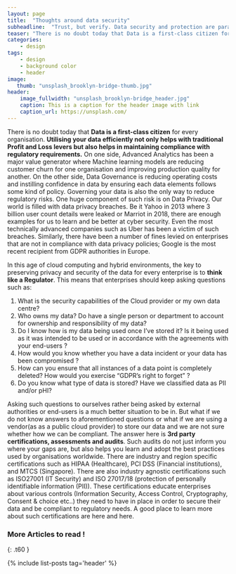 ```yaml
---
layout: page
title:  "Thoughts around data security"
subheadline:  "Trust, but verify. Data security and protection are paramount."
teaser: "There is no doubt today that Data is a first-class citizen for every organisation. Utilising your data efficiently not only helps with traditional Profit and Loss levers but also helps in maintaining compliance with regulatory requirements."
categories:
    - design
tags:
    - design
    - background color
    - header
image:
   thumb: "unsplash_brooklyn-bridge-thumb.jpg"
header:
    image_fullwidth: "unsplash_brooklyn-bridge_header.jpg"
    caption: This is a caption for the header image with link
    caption_url: https://unsplash.com/
---
```


There is no doubt today that **Data is a first-class citizen** for every organisation. **Utilising your data efficiently not only helps with traditional Profit and Loss levers but also helps in maintaining compliance with regulatory requirements.** On one side, Advanced Analytics has been a major value generator where Machine learning models are reducing customer churn for one organisation and improving production quality for another. On the other side, Data Governance is reducing operating costs and instilling confidence in data by ensuring each data elements follows some kind of policy. Governing your data is also the only way to reduce regulatory risks. One huge component of such risk is on Data Privacy. Our world is filled with data privacy breaches. Be it Yahoo in 2013 where 3 billion user count details were leaked or Marriot in 2018, there are enough examples for us to learn and be better at cyber security. Even the most technically advanced companies such as Uber has been a victim of such breaches. Similarly, there have been a number of fines levied on enterprises that are not in compliance with data privacy policies; Google is the most recent recipient from GDPR authorities in Europe. 

In this age of cloud computing and hybrid environments, the key to preserving privacy and security of the data for every enterprise is to **think like a Regulator**. This means that enterprises should keep asking questions such as:
1. What is the security capabilities of the Cloud provider or my own data centre?
2. Who owns my data? Do have a single person or department to account for ownership and responsibility of my data?
3. Do I know how is my data being used once I’ve stored it? Is it being used as it was intended to be used or in accordance with the agreements with your end-users ?
4. How would you know whether you have a data incident or your data has been compromised ?
5. How can you ensure that all instances of a data point is completely deleted? How would you exercise “GDPR’s right to forget” ?
6. Do you know what type of data is stored? Have we classified data as PII and/or pHI? 

Asking such questions to ourselves rather being asked by external authorities or end-users is a much better situation to be in. But what if we do not know answers to aforementioned questions or what if we are using a vendor(as as a public cloud provider) to store our data and we are not sure whether how we can be compliant. The answer here is **3rd party certifications, assessments and audits**. Such audits do not just inform you where your gaps are, but also helps you learn and adopt the best practices used by organisations worldwide. There are industry and region specific certifications such as HIPAA (Healthcare), PCI DSS (Financial institutions), and MTCS (Singapore). There are also industry agnostic certifications such as ISO27001 (IT Security) and ISO 27017/18 (protection of personally identifiable information (PII)). These certifications educate enterprises about various controls (Information Security, Access Control, Cryptography, Consent & choice etc..) they need to have in place in order to secure their data and be compliant to regulatory needs. A good place to learn more about such certifications are here and here.

<!--more-->




### More Articles to read !
{: .t60 }

{% include list-posts tag='header' %}
